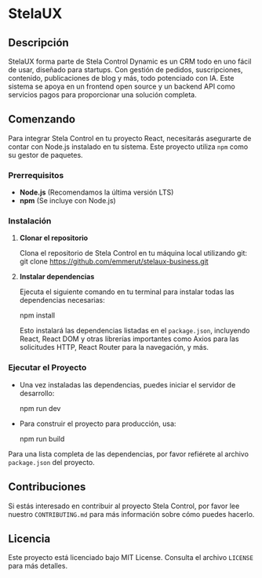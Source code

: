 # StelaUX

## Descripción

StelaUX forma parte de Stela Control Dynamic es un CRM todo en uno fácil de usar, diseñado para startups. Con gestión de pedidos, suscripciones, contenido, publicaciones de blog y más, todo potenciado con IA. Este sistema se apoya en un frontend open source y un backend API como servicios pagos para proporcionar una solución completa.

## Comenzando

Para integrar Stela Control en tu proyecto React, necesitarás asegurarte de contar con Node.js instalado en tu sistema. Este proyecto utiliza `npm` como su gestor de paquetes.

### Prerrequisitos

- **Node.js** (Recomendamos la última versión LTS)
- **npm** (Se incluye con Node.js)

### Instalación

1. **Clonar el repositorio**

   Clona el repositorio de Stela Control en tu máquina local utilizando git:
   git clone https://github.com/emmerut/stelaux-business.git


2. **Instalar dependencias**

    Ejecuta el siguiente comando en tu terminal para instalar todas las dependencias necesarias:
    
    npm install
    
    Esto instalará las dependencias listadas en el `package.json`, incluyendo React, React DOM y otras librerías importantes como Axios para las solicitudes HTTP, React Router para la navegación, y más.

### Ejecutar el Proyecto

- Una vez instaladas las dependencias, puedes iniciar el servidor de desarrollo:

    npm run dev

- Para construir el proyecto para producción, usa:
    
    npm run build

Para una lista completa de las dependencias, por favor refiérete al archivo `package.json` del proyecto.

## Contribuciones

Si estás interesado en contribuir al proyecto Stela Control, por favor lee nuestro `CONTRIBUTING.md` para más información sobre cómo puedes hacerlo.

## Licencia

Este proyecto está licenciado bajo MIT License. Consulta el archivo `LICENSE` para más detalles.